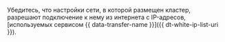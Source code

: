 
Убедитесь, что настройки сети, в которой размещен кластер, разрешают подключение к нему из интернета с IP-адресов, [используемых сервисом {{ data-transfer-name }}]({{ dt-white-ip-list-uri }}).

